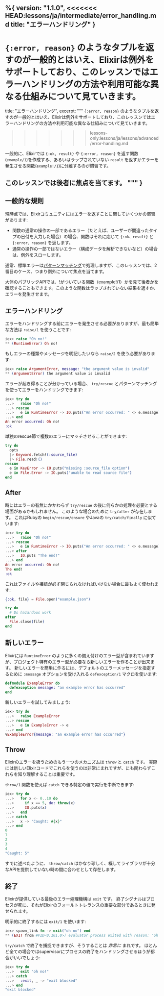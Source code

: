 %{
  version: "1.1.0",
<<<<<<< HEAD:lessons/ja/intermediate/error_handling.md
  title: "エラーハンドリング"
}
---

`{:error, reason}` のようなタプルを返すのが一般的とはいえ、Elixirは例外をサポートしており、このレッスンではエラーハンドリングの方法や利用可能な異なる仕組みについて見ていきます。
=======
  title: "エラーハンドリング",
  excerpt: """
  `{:error, reason}` のようなタプルを返すのが一般的とはいえ、Elixirは例外をサポートしており、このレッスンではエラーハンドリングの方法や利用可能な異なる仕組みについて見ていきます。
>>>>>>> lessons-only:lessons/ja/lessons/advanced/error-handling.md

  一般的に、Elixirでは `{:ok, result}` や `{:error, reason}` を返す関数(`example/1`)を作成する、あるいはラップされていない `result` を返すかエラーを発生させる関数(`example!/1`)に分離するのが慣習です。

  このレッスンでは後者に焦点を当てます。
  """
}
---

## 一般的な規則

現時点では、Elixirコミュニティにはエラーを返すことに関していくつかの慣習があります:

* 関数の通常の操作の一部であるエラー（たとえば、ユーザーが間違ったタイプの日付を入力した場合）の場合、関数はそれに応じて `{:ok、result}` と `{:error、reason}` を返します。
* 通常の操作の一部ではないエラー（構成データを解析できないなど）の場合は、例外をスローします。

通常、標準エラーは[パターンマッチング](../../basics/pattern-matching/)で処理しますが、このレッスンでは、2番目のケース、つまり例外について焦点を当てます。

大体のパブリックAPIでは、!がついている関数（example!/1）かを見て後者かを確認することもできます。このような関数はラップされていない結果を返すか、エラーを発生させます。

## エラーハンドリング

エラーをハンドリングする前にエラーを発生させる必要がありますが、最も簡単な方法は `raise/1` を使うことです:

```elixir
iex> raise "Oh no!"
** (RuntimeError) Oh no!
```

もしエラーの種類やメッセージを明記したいなら `raise/2` を使う必要があります:

```elixir
iex> raise ArgumentError, message: "the argument value is invalid"
** (ArgumentError) the argument value is invalid
```

エラーが起き得ることが分かっている場合、 `try/rescue` とパターンマッチングを使ってエラーをハンドリングできます:

```elixir
iex> try do
...>   raise "Oh no!"
...> rescue
...>   e in RuntimeError -> IO.puts("An error occurred: " <> e.message)
...> end
An error occurred: Oh no!
:ok
```

単独のrescue節で複数のエラーにマッチさせることができます:

```elixir
try do
  opts
  |> Keyword.fetch!(:source_file)
  |> File.read!()
rescue
  e in KeyError -> IO.puts("missing :source_file option")
  e in File.Error -> IO.puts("unable to read source file")
end
```

## After

時にはエラーの有無にかかわらず `try/rescue` の後に何らかの処理を必要とする場面があるかもしれません。
このような場合のために `try/after` が存在します。
これはRubyの `begin/rescue/ensure` やJavaの `try/catch/finally` に似ています:

```elixir
iex> try do
...>   raise "Oh no!"
...> rescue
...>   e in RuntimeError -> IO.puts("An error occurred: " <> e.message)
...> after
...>   IO.puts "The end!"
...> end
An error occurred: Oh no!
The end!
:ok
```

これはファイルや接続が必ず閉じられなければいけない場合に最もよく使われます:

```elixir
{:ok, file} = File.open("example.json")

try do
  # Do hazardous work
after
  File.close(file)
end
```

## 新しいエラー

Elixirには `RuntimeError` のように多くの備え付けのエラー型が含まれていますが、プロジェクト特有のエラー型が必要なら新しいエラーを作ることが出来ます。
新しいエラーを簡単に作るには、デフォルトのエラーメッセージを指定するために `:message` オプションを受け入れる `defexception/1` マクロを使います:

```elixir
defmodule ExampleError do
  defexception message: "an example error has occurred"
end
```

新しいエラーを試してみましょう:

```elixir
iex> try do
...>   raise ExampleError
...> rescue
...>   e in ExampleError -> e
...> end
%ExampleError{message: "an example error has occurred"}
```

## Throw

Elixirのエラーを扱うためのもう一つのメカニズムは `throw` と `catch` です。
実際には新しいElixirコードでこれらを使うのは非常にまれですが、にも関わらずこれらを知り理解することは重要です。

`throw/1` 関数を使えば `catch` できる特定の値で実行を中断できます:

```elixir
iex> try do
...>   for x <- 0..10 do
...>     if x == 5, do: throw(x)
...>     IO.puts(x)
...>   end
...> catch
...>   x -> "Caught: #{x}"
...> end
0
1
2
3
4
"Caught: 5"
```

すでに述べたように、 `throw/catch` はかなり珍しく、概してライブラリが十分なAPIを提供していない時の間に合わせとして存在します。

## 終了

Elixirが提供している最後のエラー処理機構は `exit` です。
終了シグナルはプロセスが死に、それがElixirのフォールトトレランスの重要な部分であるときに発せられます。

明示的に終了するには `exit/1` を使います:

```elixir
iex> spawn_link fn -> exit("oh no") end
** (EXIT from #PID<0.101.0>) evaluator process exited with reason: "oh no"
```

`try/catch` で終了を捕捉できますが、そうすることは _非常に_ まれです。
ほとんど全ての場合ではsupervisorにプロセスの終了をハンドリングさせるほうが都合がいいでしょう:

```elixir
iex> try do
...>   exit "oh no!"
...> catch
...>   :exit, _ -> "exit blocked"
...> end
"exit blocked"
```
